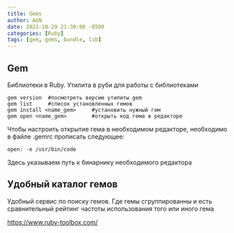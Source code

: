```yaml
---
title: Gems
author: AGN
date: 2021-10-29 21:30:00 -0500
categories: [Ruby]
tags: [gem, gems, bundle, lib]
---
```


## Gem

Библиотеки в Ruby. Утилита в руби для работы с библиотеками

```
gem version  #посмотреть версию утилиты gem
gem list     #список установленных гемов
gem install <name_gem>     #установить нужный гем
gem open <name_gem>        #открыть код гема в редакторе
```
Чтобы настроить открытие гема в необходимом редакторе, необходимо в файле .gemrc прописать следующее:
```
open: -e /usr/bin/code
```
Здесь указываем путь к бинарнику необходимого редактора

## Удобный каталог гемов

Удобный сервис по поиску гемов. Где гемы сгруппированны и есть сравнительный рейтинг частоты использования того или иного гема

https://www.ruby-toolbox.com/
